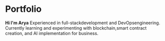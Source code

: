 # Portfolio

**Hi I'm Arya**
Experienced in full-stackdevelopment and DevOpsengineering. Currently learning and experimenting with blockchain,smart contract creation, and AI implementation for business.
